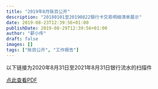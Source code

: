 ```yaml
---
title: "2019年8月账目公开"
description: "20180101至20190822银行卡交易明细清单展示"
date: 2019-08-23T12:39:56+01:00
publishDate: 2019-08-29T12:39:56+01:00
author: "薪小传"
draft: false
images: []
tags: ["账目公开", "工作报告"]
---
```

以下链接为2020年8月31日至2021年8月31日银行流水的扫描件


[点此查看PDF](/statements/011.pdf)
